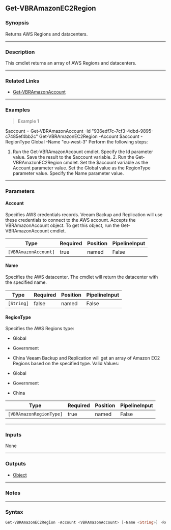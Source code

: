 Get-VBRAmazonEC2Region
----------------------

### Synopsis
Returns AWS Regions and datacenters.

---

### Description

This cmdlet returns an array of AWS Regions and datacenters.

---

### Related Links
* [Get-VBRAmazonAccount](Get-VBRAmazonAccount)

---

### Examples
> Example 1

$account = Get-VBRAmazonAccount -Id "936edf7c-7cf3-4dbd-9895-c7485ef4bb2c"
Get-VBRAmazonEC2Region -Account $account -RegionType Global -Name "eu-west-3"
Perform the following steps:
1. Run the Get-VBRAmazonAccount cmdlet. Specify the Id parameter value. Save the result to the $account variable. 2. Run the Get-VBRAmazonEC2Region cmdlet. Set the $account variable as the Account parameter value.    Set the Global value as the RegionType parameter value. Specify the Name parameter value.

---

### Parameters
#### **Account**
Specifies AWS credentials records. Veeam Backup and Replication will use these credentials to connect to the AWS account.
Accepts the VBRAmazonAccount object. To get this object, run the Get-VBRAmazonAccount cmdlet.

|Type                |Required|Position|PipelineInput|
|--------------------|--------|--------|-------------|
|`[VBRAmazonAccount]`|true    |named   |False        |

#### **Name**
Specifies the AWS datacenter.
The cmdlet will return the datacenter with the specified name.

|Type      |Required|Position|PipelineInput|
|----------|--------|--------|-------------|
|`[String]`|false   |named   |False        |

#### **RegionType**
Specifies the AWS Regions type:
* Global
* Government
* China
Veeam Backup and Replication will get an array of Amazon EC2 Regions based on the specified type.
Valid Values:

* Global
* Government
* China

|Type                   |Required|Position|PipelineInput|
|-----------------------|--------|--------|-------------|
|`[VBRAmazonRegionType]`|true    |named   |False        |

---

### Inputs
None

---

### Outputs
* [Object](https://learn.microsoft.com/en-us/dotnet/api/System.Object)

---

### Notes

---

### Syntax
```PowerShell
Get-VBRAmazonEC2Region -Account <VBRAmazonAccount> [-Name <String>] -RegionType {Global | Government | China} [<CommonParameters>]
```

